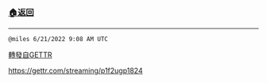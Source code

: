 ###  [:house:返回](README.md)
---


`@miles 6/21/2022 9:08 AM UTC`

[轉發自GETTR](https://gettr.com/post/p1f2zpf0474)

https://gettr.com/streaming/p1f2ugp1824

